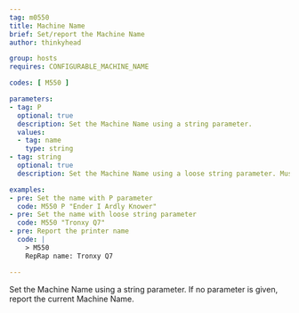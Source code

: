 ```yaml
---
tag: m0550
title: Machine Name
brief: Set/report the Machine Name
author: thinkyhead

group: hosts
requires: CONFIGURABLE_MACHINE_NAME

codes: [ M550 ]

parameters:
- tag: P
  optional: true
  description: Set the Machine Name using a string parameter.
  values:
  - tag: name
    type: string
- tag: string
  optional: true
  description: Set the Machine Name using a loose string parameter. Must be a quoted string if it starts with "P."

examples:
- pre: Set the name with P parameter
  code: M550 P "Ender I Ardly Knower"
- pre: Set the name with loose string parameter
  code: M550 "Tronxy Q7"
- pre: Report the printer name
  code: |
    > M550
    RepRap name: Tronxy Q7

---
```


Set the Machine Name using a string parameter. If no parameter is given, report the current Machine Name.
